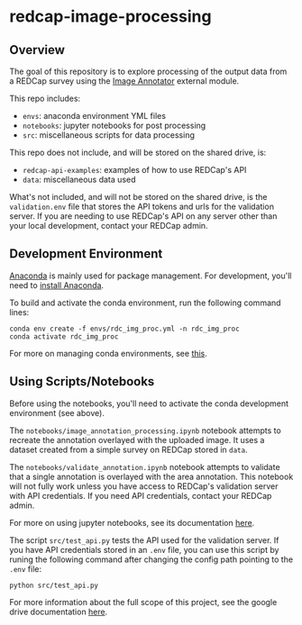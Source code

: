 # redcap-image-processing

## Overview

The goal of this repository is to explore processing of the output data from a REDCap survey using the [Image Annotator](https://github.com/brown-ccv/redcap-image-annotator) external module.

This repo includes:

- `envs`: anaconda environment YML files
- `notebooks`: jupyter notebooks for post processing
- `src`: miscellaneous scripts for data processing

This repo does not include, and will be stored on the shared drive, is:

- `redcap-api-examples`: examples of how to use REDCap's API
- `data`: miscellaneous data used

What's not included, and will not be stored on the shared drive, is the `validation.env` file that stores the API tokens and urls for the validation server. If you are needing to use REDCap's API on any server other than your local development, contact your REDCap admin.

## Development Environment

[Anaconda](https://www.anaconda.com/) is mainly used for package management. For development, you'll need to [install Anaconda](https://docs.anaconda.com/anaconda/install/).

To build and activate the conda environment, run the following command lines:

```
conda env create -f envs/rdc_img_proc.yml -n rdc_img_proc
conda activate rdc_img_proc
```

For more on managing conda environments, see [this](https://docs.conda.io/projects/conda/en/latest/user-guide/tasks/manage-environments.html).

## Using Scripts/Notebooks

Before using the notebooks, you'll need to activate the conda development environment (see above).

The `notebooks/image_annotation_processing.ipynb` notebook attempts to recreate the annotation overlayed with the uploaded image. It uses a dataset created from a simple survey on REDCap stored in `data`.

The `notebooks/validate_annotation.ipynb` notebook attempts to validate that a single annotation is overlayed with the area annotation. This notebook will not fully work unless you have access to REDCap's validation server with API credentials. If you need API credentials, contact your REDCap admin.

For more on using jupyter notebooks, see its documentation [here](https://docs.jupyter.org/en/latest/).

The script `src/test_api.py` tests the API used for the validation server. If you have API credentials stored in an `.env` file, you can use this script by runing the following command after changing the config path pointing to the `.env` file:

```
python src/test_api.py
```

For more information about the full scope of this project, see the google drive documentation [here](https://docs.google.com/document/d/1FVmQVf1kRhOgy_dkBS9O0v0NqKXxZU_7gTSRHI0iXYM/edit?usp=sharing).